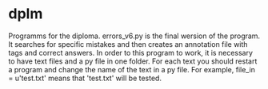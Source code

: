 # dplm
Programms for the diploma.
errors_v6.py is the final wersion of the program. It searches for specific mistakes and then creates an annotation file
with tags and correct answers.
In order to this program to work, it is necessary to have text files and a py file in one folder. For each text you should
restart a program and change the name of the text in a py file.
For example, file_in = u'test.txt' means that 'test.txt' will be tested.
